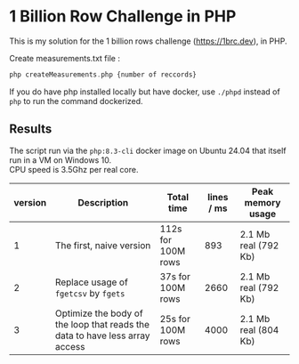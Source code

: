 # 1 Billion Row Challenge in PHP

This is my solution for the 1 billion rows challenge (https://1brc.dev), in PHP.

Create measurements.txt file : 
```php
php createMeasurements.php {number of reccords}
```

If you do have php installed locally but have docker, use `./phpd` instead of `php` to run the command dockerized.

## Results

The script run via the `php:8.3-cli` docker image on Ubuntu 24.04 that itself run in a VM on Windows 10.  
CPU speed is 3.5Ghz per real core.

| version | Description                                                                                       | Total time          | lines / ms | Peak memory usage    |
|---------|---------------------------------------------------------------------------------------------------|---------------------|------------|----------------------|
| 1       | The first, naive version                                                                          | 112s for 100M rows | 893        | 2.1 Mb real (792 Kb) |
| 2       | Replace usage of `fgetcsv` by `fgets`                                                             | 37s for 100M rows  | 2660       | 2.1 Mb real (792 Kb) |
| 3       | Optimize the body of the loop that reads the data to have less array access | 25s for 100M rows   | 4000       | 2.1 Mb real (804 Kb) |
